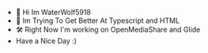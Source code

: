 - 👋 Hi Im WaterWolf5918 
- 📎 Im Trying To Get Better At Typescript and HTML
- 🛠️ Right Now I'm working on OpenMediaShare and Glide
- Have a Nice Day :)
